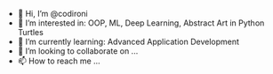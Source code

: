 - 👋 Hi, I’m @codironi
- 👀 I’m interested in: OOP, ML, Deep Learning, Abstract Art in Python Turtles
- 🌱 I’m currently learning: Advanced Application Development
- 💞️ I’m looking to collaborate on ...
- 📫 How to reach me ...

<!---
codironi/codironi is a ✨ special ✨ repository because its `README.md` (this file) appears on your GitHub profile.
You can click the Preview link to take a look at your changes.
--->
